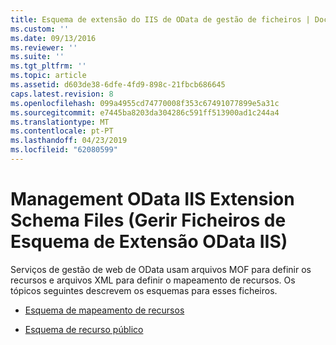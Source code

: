 ```yaml
---
title: Esquema de extensão do IIS de OData de gestão de ficheiros | Documentos da Microsoft
ms.custom: ''
ms.date: 09/13/2016
ms.reviewer: ''
ms.suite: ''
ms.tgt_pltfrm: ''
ms.topic: article
ms.assetid: d603de38-6dfe-4fd9-898c-21fbcb686645
caps.latest.revision: 8
ms.openlocfilehash: 099a4955cd74770008f353c67491077899e5a31c
ms.sourcegitcommit: e7445ba8203da304286c591ff513900ad1c244a4
ms.translationtype: MT
ms.contentlocale: pt-PT
ms.lasthandoff: 04/23/2019
ms.locfileid: "62080599"
---
```

# <a name="management-odata-iis-extension-schema-files"></a>Management OData IIS Extension Schema Files (Gerir Ficheiros de Esquema de Extensão OData IIS)

Serviços de gestão de web de OData usam arquivos MOF para definir os recursos e arquivos XML para definir o mapeamento de recursos. Os tópicos seguintes descrevem os esquemas para esses ficheiros.

- [Esquema de mapeamento de recursos](./resource-mapping-schema.md)

- [Esquema de recurso público](./public-resource-schema.md)